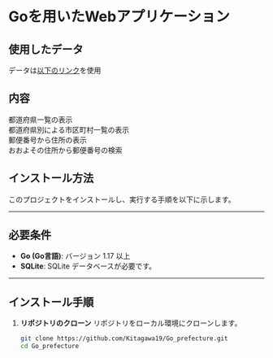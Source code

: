 # Goを用いたWebアプリケーション

## 使用したデータ
データは[以下のリンク](https://www.post.japanpost.jp/zipcode/dl/utf-zip.html)を使用

## 内容
都道府県一覧の表示  
都道府県別による市区町村一覧の表示  
郵便番号から住所の表示  
おおよその住所から郵便番号の検索

## インストール方法

このプロジェクトをインストールし、実行する手順を以下に示します。

---

## 必要条件
- **Go (Go言語)**: バージョン 1.17 以上
- **SQLite**: SQLite データベースが必要です。

---

## インストール手順

1. **リポジトリのクローン**
   リポジトリをローカル環境にクローンします。

   ```bash
   git clone https://github.com/Kitagawa19/Go_prefecture.git
   cd Go_prefecture

